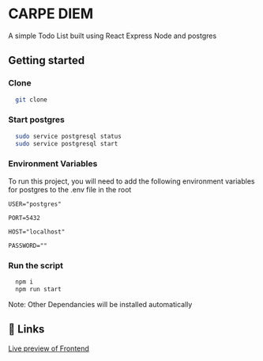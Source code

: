 
# CARPE DIEM
A simple Todo List built using React Express Node and postgres


## Getting started

###  Clone

```bash
  git clone
```
### Start postgres 
```bash
  sudo service postgresql status
  sudo service postgresql start
```

### Environment Variables

To run this project, you will need to add the following environment variables for postgres to the .env file in the root

`USER="postgres"`

`PORT=5432`

`HOST="localhost"`

`PASSWORD=""`

### Run the script

```bash
  npm i
  npm run start
```
Note: Other Dependancies will be installed automatically
## 🔗 Links
[Live preview of Frontend](https://react-todo-list-tau-six.vercel.app/)
